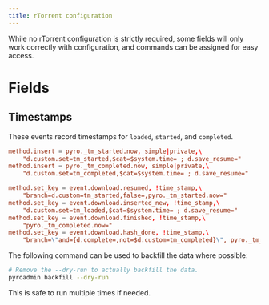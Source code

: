 ```yaml
---
title: rTorrent configuration
---
```


While no rTorrent configuration is strictly required, some fields will only work correctly with configuration, and commands can be assigned for easy access.

# Fields

## Timestamps
These events record timestamps for `loaded`, `started`, and `completed`.
```toml
method.insert = pyro._tm_started.now, simple|private,\
    "d.custom.set=tm_started,$cat=$system.time= ; d.save_resume="
method.insert = pyro._tm_completed.now, simple|private,\
    "d.custom.set=tm_completed,$cat=$system.time= ; d.save_resume="

method.set_key = event.download.resumed, !time_stamp,\
    "branch=d.custom=tm_started,false=,pyro._tm_started.now="
method.set_key = event.download.inserted_new, !time_stamp,\
    "d.custom.set=tm_loaded,$cat=$system.time= ; d.save_resume="
method.set_key = event.download.finished, !time_stamp,\
    "pyro._tm_completed.now="
method.set_key = event.download.hash_done, !time_stamp,\
    "branch=\"and={d.complete=,not=$d.custom=tm_completed}\", pyro._tm_completed.now="
```

The following command can be used to backfill the data where possible:
```bash
# Remove the --dry-run to actually backfill the data.
pyroadmin backfill --dry-run
```
This is safe to run multiple times if needed.
